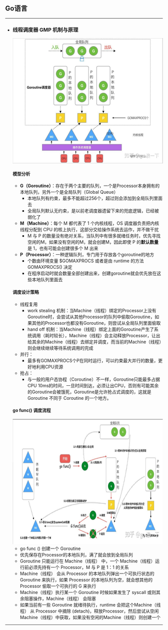 ## Go语言
---

-   ### 线程调度器 GMP 机制与原理
    <div align=center>
        <img src="../pictures/gmp.png" width = "500" height = "400" alt="图片名称" />
    </div>
    
    #### 模型分析
    -   **G（Goroutine）**：存在于两个主要的队列，一个是Processor本身拥有的本地队列，另外一个是全局队列（Global Queue）
        -   本地队列有约束，最多不能超过256个，超过则会添加到全局队列里面去
        -   全局队列默认无约束，是以前老调度器遗留下来的兜底逻辑，已经被弱化了
    -   **M（Machine）**：每个 M 都代表了 1 个内核线程，OS 调度器负责把内核线程分配到 CPU 的核上执行，这部分交给操作系统去运作，并不做干扰
        -   M 与 P 的数量没有绝对关系，当队列中有很多就绪任务时，优先寻找空闲的M，如果没有空闲的M，就会创建M，因此即使 P 的**默认数量**是 1，也有可能会创建很多个 M 出来
    -   **P（Processor）**：一种逻辑队列，专门用于存放各个goroutine的地方
        -   个数由环境变量 $GOMAXPROCS 或者是由 runtime 的方法 GOMAXPROCS() 决定
        -   在程序启动时就会数量全部创建出来，创建goroutine就会优先放在这些本地队列里面去

    #### 调度设计策略
    -   线程复用
        -   work stealing 机制：当Machine（线程）绑定的Processor上没有Goroutine时，会尝试从其他Processor的队列中偷取Goroutine，如果其他的Processor也都没有Goroutine，则尝试从全局队列里面偷取
        -   hand off 机制：当Machine（线程）绑定上面的Goroutine产生了系统调用（耗时较长），Machine（线程）会主动释放Processor，让出给其余的Machine（线程）去绑定并调度，而当前的Machine（线程）则会继续继续等待系统调用的完成
    -   并行：
        -   最多有GOMAXPROCS个P在同时运行，可以约束最大并行的数量，更好地利用CPU资源
    -   抢占：
        -   与一般的用户态协程（Coroutine）不一样，Goroutine只能最多占据CPU 10ms的时间，一旦时间到达，必须让出CPU，否则有可能其余的Goroutine会被饿死，Goroutine是允许抢占式调度的，这就是 Goroutine 不同于 Coroutine 的一个地方。

    #### go func() 调度流程
    <div align=center>
        <img src="../pictures/gmp_run.png" width = "500" height = "400" alt="图片名称" />
    </div>

    -   go func () 创建一个 Goroutine
    -   优先保存在Processor的本地队列，满了就会放到全局队列
    -   Goroutine 只能运行在 Machine（线程） 中，一个 Machine（线程）运行前必须先持有一个 Processor，M 与 P 是 1：1 的关系
    -   Machine（线程） 会从 Processor 的本地队列弹出一个可执行状态的 Goroutine 来执行，如果 Processor 的本地队列为空，就会想其他的 Processor 偷取一个可执行的 G 来执行
    -   Machine（线程）执行某一个 Goroutine 时候如果发生了 syscall 或则其余阻塞操作，Machine（线程） 会阻塞
    -   如果当前有一些 Goroutine 就绪待执行，runtime 会把这个Machine（线程） 从 Processor 中摘除 (detach)，释放Processor，然后尝试从空闲Machine（线程）中获取，如果没有空闲的Machine（线程）则创建一个
---
